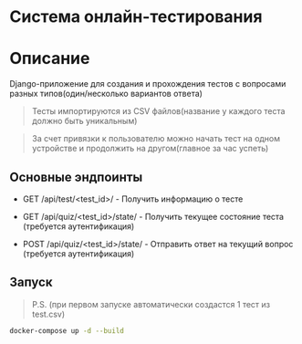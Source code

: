 # Система онлайн-тестирования

# Описание
Django-приложение для создания и прохождения тестов с вопросами разных типов(один/несколько вариантов ответа)
> Тесты импортируются из CSV файлов(название у каждого теста должно быть уникальным)

> За счет привязки к пользователю можно начать тест на одном устройстве и продолжить на другом(главное за час успеть)
## Основные эндпоинты

- GET /api/test/<test_id>/ - Получить информацию о тесте

- GET /api/quiz/<test_id>/state/ - Получить текущее состояние теста (требуется аутентификация)
  
- POST /api/quiz/<test_id>/state/ - Отправить ответ на текущий вопрос (требуется аутентификация)

## Запуск
> P.S. (при первом запуске автоматически создастся 1 тест из test.csv)
```bash
docker-compose up -d --build
```
